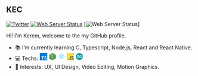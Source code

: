 ## KEC
[![Twitter](https://img.shields.io/badge/-Twitter-1da1f2?style=flat&labelColor=1da1f2&logo=twitter&logoColor=white&link=https://www.twitter.com/keremefecelik/)](https://www.twitter.com/keremefecelik/)
[![Web Server Status](https://img.shields.io/website?down_message=Inactive&label=Web%20Servers&up_message=Active&url=https%3A%2F%2Fkeremefecelik.ga)](https://status.keremefecelik.ga)
[![Web Server Status](https://img.shields.io/github/sponsors/KEC-Offical)]


Hi! I'm Kerem, welcome to the my GitHub profile.

- :books: I’m currently learning C, Typescript, Node.js, React and React Native.
- :computer: Techs: <img height="20" src="https://raw.githubusercontent.com/github/explore/80688e429a7d4ef2fca1e82350fe8e3517d3494d/topics/typescript/typescript.png">  <img height="20" src="https://raw.githubusercontent.com/github/explore/80688e429a7d4ef2fca1e82350fe8e3517d3494d/topics/nodejs/nodejs.png">  <img height="20" src="https://raw.githubusercontent.com/github/explore/80688e429a7d4ef2fca1e82350fe8e3517d3494d/topics/react/react.png">  <img height="20" src="https://raw.githubusercontent.com/github/explore/80688e429a7d4ef2fca1e82350fe8e3517d3494d/topics/javascript/javascript.png">  <img height="20" src="https://raw.githubusercontent.com/github/explore/80688e429a7d4ef2fca1e82350fe8e3517d3494d/topics/arduino/arduino.png">
- :pushpin: Interests: UX, UI Design, Video Editing, Motion Graphics.
